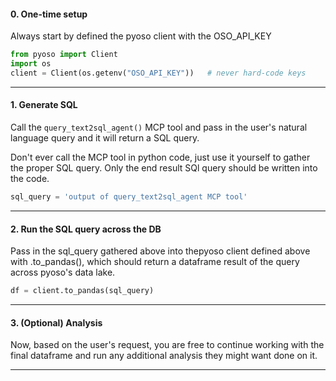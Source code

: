 #### 0. One-time setup

Always start by defined the pyoso client with the OSO_API_KEY

```python
from pyoso import Client
import os
client = Client(os.getenv("OSO_API_KEY"))   # never hard-code keys
```

---

#### 1. Generate SQL

Call the `query_text2sql_agent()` MCP tool and pass in the user's natural language query and it will return a SQL query.

Don't ever call the MCP tool in python code, just use it yourself to gather the proper SQL query. Only the end result SQl query should be written into the code.

```python
sql_query = 'output of query_text2sql_agent MCP tool'
```

---

#### 2. Run the SQL query across the DB

Pass in the sql_query gathered above into thepyoso client defined above with .to_pandas(), which should return a dataframe result of the query across pyoso's data lake.

```python
df = client.to_pandas(sql_query)
```

---

#### 3. (Optional) Analysis

Now, based on the user's request, you are free to continue working with the final dataframe and run any additional analysis they might want done on it.

---
